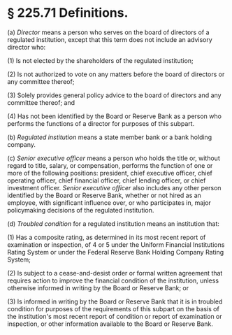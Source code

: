 # § 225.71   Definitions.

(a) *Director* means a person who serves on the board of directors of a regulated institution, except that this term does not include an advisory director who:


(1) Is not elected by the shareholders of the regulated institution;


(2) Is not authorized to vote on any matters before the board of directors or any committee thereof;


(3) Solely provides general policy advice to the board of directors and any committee thereof; and


(4) Has not been identified by the Board or Reserve Bank as a person who performs the functions of a director for purposes of this subpart.


(b) *Regulated institution* means a state member bank or a bank holding company.


(c) *Senior executive officer* means a person who holds the title or, without regard to title, salary, or compensation, performs the function of one or more of the following positions: president, chief executive officer, chief operating officer, chief financial officer, chief lending officer, or chief investment officer. *Senior executive officer* also includes any other person identified by the Board or Reserve Bank, whether or not hired as an employee, with significant influence over, or who participates in, major policymaking decisions of the regulated institution.


(d) *Troubled condition* for a regulated institution means an institution that:


(1) Has a composite rating, as determined in its most recent report of examination or inspection, of 4 or 5 under the Uniform Financial Institutions Rating System or under the Federal Reserve Bank Holding Company Rating System;


(2) Is subject to a cease-and-desist order or formal written agreement that requires action to improve the financial condition of the institution, unless otherwise informed in writing by the Board or Reserve Bank; or


(3) Is informed in writing by the Board or Reserve Bank that it is in troubled condition for purposes of the requirements of this subpart on the basis of the institution's most recent report of condition or report of examination or inspection, or other information available to the Board or Reserve Bank.




